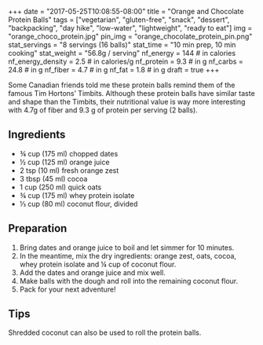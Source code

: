 +++
date = "2017-05-25T10:08:55-08:00"
title = "Orange and Chocolate Protein Balls"
tags = ["vegetarian", "gluten-free",  "snack", "dessert", "backpacking", "day hike", "low-water", "lightweight", "ready to eat"]
img = "orange_choco_protein.jpg"
pin_img = "orange_chocolate_protein_pin.png"
stat_servings = "8 servings (16 balls)"
stat_time = "10 min prep, 10 min cooking"
stat_weight = "56.8g / serving"
nf_energy = 144 # in calories
nf_energy_density = 2.5 # in calories/g
nf_protein = 9.3 # in g
nf_carbs = 24.8 # in g
nf_fiber = 4.7 # in g
nf_fat = 1.8 # in g
draft = true
+++

Some Canadian friends told me these protein balls remind them of the famous Tim Hortons’ Timbits. Although these protein balls have similar taste and shape than the Timbits, their nutritional value is way more interesting with 4.7g of fiber and 9.3 g of protein per serving (2 balls).

## Ingredients

- <span itemprop="ingredients">¾ cup (175 ml) chopped dates</span>
- <span itemprop="ingredients">½ cup (125 ml) orange juice</span>
- <span itemprop="ingredients">2 tsp (10 ml) fresh orange zest </span>
- <span itemprop="ingredients">3 tbsp (45 ml) cocoa</span>
- <span itemprop="ingredients">1 cup (250 ml) quick oats</span>
- <span itemprop="ingredients">¾ cup (175 ml) whey protein isolate</span>
- <span itemprop="ingredients">⅓ cup (80 ml) coconut flour, divided</span>



## Preparation

1. Bring dates and orange juice to boil and let simmer for 10 minutes. 
1. In the meantime, mix the dry ingredients: orange zest, oats, cocoa, whey protein isolate and ¼ cup of coconut flour.  
1. Add the dates and orange juice and mix well. 
1. Make balls with the dough and roll into the remaining coconut flour.  
1. Pack for your next adventure!

## Tips
Shredded coconut can also be used to roll the protein balls. 



